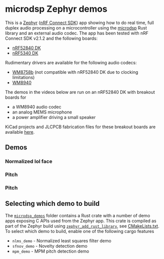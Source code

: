 # microdsp Zephyr demos 

This is a [Zephyr](https://zephyrproject.org/) ([nRF Connect SDK](https://developer.nordicsemi.com/nRF_Connect_SDK/doc/latest/nrf/index.html])) app showing how to do real time, full duplex audio processing on a microcontroller using the [microdsp](https://github.com/stuffmatic/microdsp) Rust library and an external audio codec. The app has been tested with nRF Connect SDK v2.1.2 and the following boards:

* [nRF52840 DK](https://www.nordicsemi.com/Products/Development-hardware/nRF52840-DK)
* [nRF5340 DK](https://www.nordicsemi.com/Products/Development-hardware/nRF5340-DK)

Rudimentary drivers are available for the following audio codecs:

* [WM8758b](datasheets/1811051126_Cirrus-Logic-WM8758CBGEFL-RV_C323840.pdf) (not compatible with nRF52840 DK due to clocking limitations)
* [WM8940](datasheets/1912111437_Cirrus-Logic-WM8904CGEFL-RV_C323845.pdf)

The demos in the videos below are run on an nRF52840 DK with breakout boards for

* a WM8940 audio codec 
* an analog MEMS microphone
* a power amplifier driving a small speaker

KiCad projects and JLCPCB fabrication files for these breakout boards are available [here](https://github.com/stuffmatic/kicad-boards).


## Demos

### Normalized lol face

### Pitch 

### Pitch 


## Selecting which demo to build

The [`microdsp_demos`](microdsp_demos) folder contains a Rust crate with a number of demo apps exposing C APIs used from the Zephyr app. This crate is compiled as part of the Zephyr build using [`zephyr_add_rust_library`](https://github.com/stuffmatic/zephyr_add_rust_library), see [CMakeLists.txt](CMakeLists.txt). To select which demo to build, enable one of the following cargo features

* `nlms_demo` - Normalized least squares filter demo
* `sfnov_demo` - Novelty detection demo
* `mpm_demo` - MPM pitch detection demo